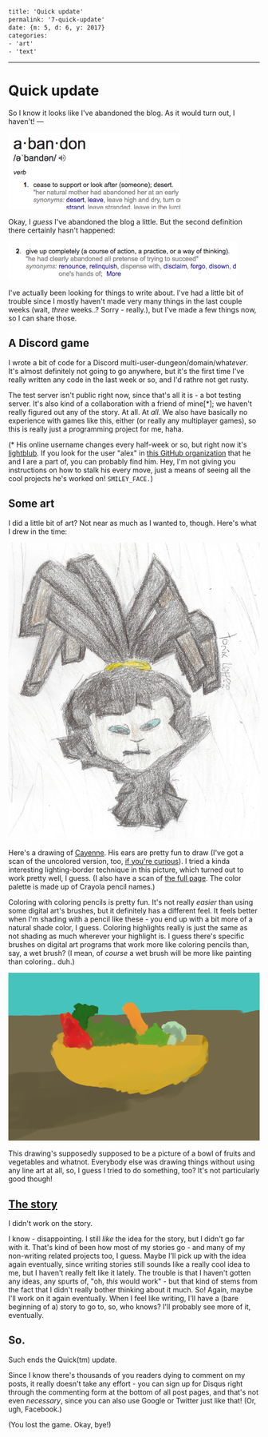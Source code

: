
    title: 'Quick update'
    permalink: '7-quick-update'
    date: {m: 5, d: 6, y: 2017}
    categories:
    - 'art'
    - 'text'

---

# Quick update

So I know it looks like I've abandoned the blog. As it would turn out, I
haven't! ––

!["abandon": cease to support or look after (someone); desert.](static/media/07-abandon.png)

Okay, I *guess* I've abandoned the blog a little. But the second definition
there certainly hasn't happened:

!["abandon": give up completely (a course of action, a practice, or a way of thinking).](static/media/07-abandon-2.png)

I've actually been looking for things to write about. I've had a little bit of
trouble since I mostly haven't made very many things in the last couple weeks
(wait, *three* weeks..? Sorry - really.), but I've made a few things now, so I
can share those.

## A Discord game

I wrote a bit of code for a Discord multi-user-dungeon/domain/what*ever*. It's
almost definitely not going to go anywhere, but it's the first time I've really
written any code in the last week or so, and I'd rathre not get rusty.

The test server isn't public right now, since that's all it is - a bot testing
server. It's also kind of a collaboration with a friend of mine[\*]; we haven't
really figured out any of the story. At all. At *all.* We also have basically
no experience with games like this, either (or really any multiplayer games),
so this is really just a programming project for me, haha.

(\* His online username changes every half-week or so, but right now it's
[lightblub][lightblub]. If you look for the user "alex" in
[this GitHub organization][coolandgood] that he and I are a part of, you can probably find him. Hey, I'm not giving you instructions on how to stalk his
every move, just a means of seeing all the cool projects he's worked on!
`SMILEY_FACE.`)

## Some art

I did a little bit of art? Not near as much as I wanted to, though. Here's what
I drew in the time:

![Cayenne, except he is colorful](static/media/07-cayenne-colored.png)

Here's a drawing of [Cayenne][cayenne-profile]. His ears are pretty fun to draw
(I've got a scan of the uncolored version, too,
[if you're curious][cayenne-sketch]). I tried a kinda interesting
lighting-border technique in this picture, which turned out to work pretty
well, I guess. (I also have a scan of [the full page][cayenne-page]. The color
palette is made up of Crayola pencil names.)

Coloring with coloring pencils is pretty fun. It's not really *easier* than
using some digital art's brushes, but it definitely has a different feel. It
feels better when I'm shading with a pencil like these - you end up with a bit
more of a natural shade color, I guess. Coloring highlights really is just the
same as not shading as much wherever your highlight is. I guess there's
specific brushes on digital art programs that work more like coloring
pencils than, say, a wet brush? (I mean, of *course* a wet brush will be more
like painting than coloring.. duh.)

![SPOILERS!!!! it's a bowl of vegetables and/or vegetables.](static/media/07-my-art-is-deteriorating.png)

This drawing's supposedly supposed to be a picture of a bowl of fruits and
vegetables and whatnot. Everybody else was drawing things without using any
line art at all, so, I guess I tried to do something, too? It's not
particularly good though!

## [The story](posts/4-wrote-a-thing.html)

I didn't work on the story.

I know - disappointing. I still *like* the idea for the story, but I didn't go
far with it. That's kind of been how most of my stories go - and many of my
non-writing related projects too, I guess. Maybe I'll pick up with the idea
again eventually, since writing stories still sounds like a really cool idea to
me, but I haven't really felt like it lately. The trouble is that I haven't
gotten any ideas, any spurts of, "oh, *this* would work" - but that kind of
stems from the fact that I didn't really bother thinking about it much. So!
Again, maybe I'll work on it again eventually. When I feel like writing, I'll
have a (bare beginning of a) story to go to, so, who knows? I'll probably see
more of it, eventually.

## So.

Such ends the Quick(tm) update.

Since I know there's thousands of you readers dying to comment on my posts,
it really doesn't take any effort - you can sign up for Disqus right through
the commenting form at the bottom of all post pages, and that's not even
*necessary*, since you can also use Google or Twitter just like that!
(Or, ugh, Facebook.)

(You lost the game. Okay, bye!)

  [lightblub]: https://github.com/lightblub
  [coolandgood]: https://github.com/orgs/coolandgood/people
  [cayenne-profile]: http://floraverse.com/comic/oneshots/96-character-profile-cayenne/
  [cayenne-sketch]: static/media/07-cayenne-sketch.png
  [cayenne-page]: static/media/07-cayenne-page.png
